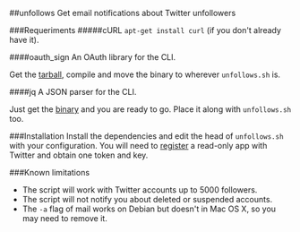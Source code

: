 ##unfollows
Get email notifications about Twitter unfollowers


###Requeriments
#####cURL
`apt-get install curl` (if you don't already have it).

####oauth_sign
An OAuth library for the CLI.

Get the [tarball](http://acme.com/software/oauth_sign/), compile and move the binary to wherever `unfollows.sh` is.

####jq
A JSON parser for the CLI.

Just get the [binary](http://stedolan.github.io/jq/download/) and you are ready to go. Place it along with `unfollows.sh` too.


###Installation
Install the dependencies and edit the head of `unfollows.sh` with your configuration. You will need to [register](https://apps.twitter.com/app/new) a read-only app with Twitter and obtain one token and key.

###Known limitations
- The script will work with Twitter accounts up to 5000 followers.
- The script will not notify you about deleted or suspended accounts.
- The `-a` flag of mail works on Debian but doesn't in Mac OS X, so you may need to remove it.
